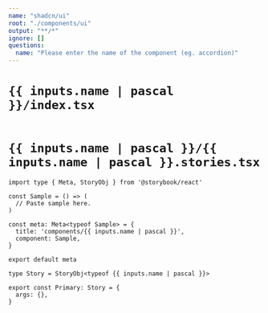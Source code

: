 ```yaml
---
name: "shadcn/ui"
root: "./components/ui"
output: "**/*"
ignore: []
questions:
  name: "Please enter the name of the component (eg. accordion)"
---
```


<!-- @format -->

# `{{ inputs.name | pascal }}/index.tsx`

```tsx

```

# `{{ inputs.name | pascal }}/{{ inputs.name | pascal }}.stories.tsx`

```tsx
import type { Meta, StoryObj } from '@storybook/react'

const Sample = () => (
  // Paste sample here.
)

const meta: Meta<typeof Sample> = {
  title: 'components/{{ inputs.name | pascal }}',
  component: Sample,
}

export default meta

type Story = StoryObj<typeof {{ inputs.name | pascal }}>

export const Primary: Story = {
  args: {},
}

```
